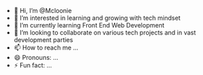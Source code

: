 - 👋 Hi, I’m @Mcloonie
- 👀 I’m interested in learning and growing with tech mindset
- 🌱 I’m currently learning Front End Web Development 
- 💞️ I’m looking to collaborate on various tech projects and in vast development parties
- 📫 How to reach me ...
- 😄 Pronouns: ...
- ⚡ Fun fact: ...

<!---
Mcloonie/Mcloonie is a ✨ special ✨ repository because its `README.md` (this file) appears on your GitHub profile.
You can click the Preview link to take a look at your changes.
--->
